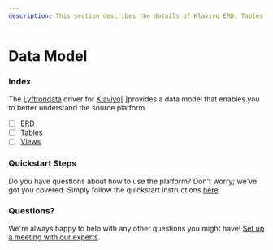 ```yaml
---
description: This section describes the details of Klaviyo ERD, Tables, and Views.
---
```


# Data Model

### Index

The  [Lyftrondata](https://www.lyftrondata.com/) driver for [Klaviyo](https://www.lyftrondata.com/integration/marketing-analytics/klaviyo/)[ ]provides a data model that enables you to better understand the source platform.

* [ ] [ERD](../../../marketing-analytics/klaviyo/data-model/erd.md)
* [ ] [Tables](../../../marketing-analytics/klaviyo/data-model/tables.md)
* [ ] [Views](../../../marketing-analytics/klaviyo/data-model/views.md)

### Quickstart Steps

Do you have questions about how to use the platform? Don't worry; we've got you covered. Simply follow the quickstart instructions [here](../../../marketing-analytics/klaviyo/quickstart-steps.md).

### Questions? <a href="#questions" id="questions"></a>

We're always happy to help with any other questions you might have! [Set up a meeting with our experts](https://www.lyftrondata.com/book-a-meeting/).

